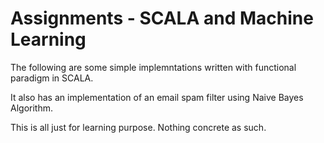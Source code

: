 Assignments - SCALA and Machine Learning
========================================
The following are some simple implemntations written with functional paradigm in SCALA. 

It also has an implementation of an email spam filter using Naive Bayes Algorithm. 

This is all just for learning purpose. Nothing concrete as such. 
